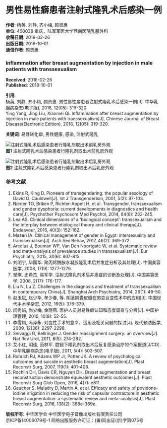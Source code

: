 # 男性易性癖患者注射式隆乳术后感染一例

**作者**: 杨英, 刘静, 齐小梅, 颜贤惠  
**单位**: 400038 重庆，陆军军医大学西南医院乳腺外科  
**收稿日期**: 2018-02-26  
**出版日期**: 2018-10-01  
**通信作者**: 颜贤惠  

### Inflammation after breast augmentation by injection in male patients with transsexualism  
**Received**: 2018-02-26  
**Published**: 2018-10-01  

**引用**:  
杨英, 刘静, 齐小梅, 颜贤惠. 男性易性癖患者注射式隆乳术后感染一例[J]. 中华乳腺病杂志(电子版), 2018, 12(05): 319-320.  
Ying Yang, Jing Liu, Xiaomei Qi. Inflammation after breast augmentation by injection in male patients with transsexualism[J]. Chinese Journal of Breast Disease(Electronic Edition), 2018, 12(05): 319-320.  

**关键词**: 易性转化癖, 男性健康, 感染, 注射式隆乳  

![注射式隆乳术后感染患者行隆乳剂取出术前乳房外观](https://zhrxbzz.cma-cmc.com.cn/fileup/1674-0807/FIGURE/2018-12-5/Images/images/1674-0807-12-05-013-F001.png)  
**图1** 注射式隆乳术后感染患者行隆乳剂取出术前乳房外观  

![注射式隆乳术后感染患者行隆乳剂取出术后乳房外观](https://zhrxbzz.cma-cmc.com.cn/fileup/1674-0807/FIGURE/2018-12-5/Images/images/1674-0807-12-05-013-F002.png)  
**图2** 注射式隆乳术后感染患者行隆乳剂取出术后乳房外观  

### 参考文献
1. Ekins R, King D. Pioneers of transgendering: the popular sexology of David O. Cauldwell[J]. Int J Transgenderism, 2001, 5(2): 97-103.
2. Nieder TO, Briken P, Richter-Appelt H, et al. Transgender, transsexualism and gender dysphoria: current developments in diagnostics and health care[J]. Psychother Psychosom Med Psychol, 2014, 64(6): 232-245.
3. Lea AS. Clinical dimensions of a 'biological concept’: transsexualism and the interplay between etiological theory and clinical therapy[J]. Endeavour, 2016, 40(3): 152-162.
4. Mazen IA. Clinical management of gender in Egypt: intersexuality and transsexualism[J]. Arch Sex Behav, 2017, 46(2): 369-372.
5. Arcelus J, Bouman WP, Van Den Noortgate W, et al. Systematic review and meta-analysis of prevalence studies in transsexualism[J]. Eur Psychiatry, 2015, 30(6): 807-815.
6. 刘明宇, 毕国华. 聚丙烯酰胺水凝胶隆乳术后并发症分析及其处理[J]. 中国美容医学, 2008, 17(9): 1277-1279.
7. 邹琪, 史希杰, 易军学. 注射式隆乳剂术后并发症的诊断及处理[J]. 中国美容医学, 2008, 2(17): 176-177.
8. Liu N, Lu Z. Challenges in the diagnosis and treatment of transsexualism in contemporary China[J]. Shanghai Arch Psychiatry, 2014, 26(1): 49-50.
9. 赵玉斌, 赵少华, 牟少春, 等. 阴茎阴囊皮瓣在男变女变性术中的应用[J]. 中国现代手术学杂志, 2012, 16(5): 376-379.
10. 闫秀娟, 尚少梅, 金晓燕. 医护人员对易性癖认知和态度调查与分析[J]. 中国护理管理, 2010, 10(8): 52-55.
11. 李雪梅, 冯泽永. 对变性手术的意义、适用及相关问题的探讨[J]. 现代预防医学, 2009, 12(36): 2297-2298.
12. Selvaggi G, Bellringer J. Gender reassignment surgery: an overview[J]. Nat Rev Urol, 2011, 8(5): 274-282.
13. 艾小红, 明佳, 范林军. 腔镜下隆乳剂取出术后反复感染治疗的个案报道[J/CD]. 中华乳腺病杂志(电子版), 2011, 5(4): 503-507.
14. Rohrich RJ, Adams WP Jr, Potter JK. A review of psychological outcomes and suicide in aesthetic breast augmentation[J]. Plast Reconstr Surg, 2007, 119(1): 401-408.
15. Rochlin DH, Davis CR, Nguyen DH. Breast augmentation and breast reconstruction demonstrate equivalent aesthetic outcomes[J]. Plast Reconstr Surg Glob Open, 2016, 4(7): e811.
16. Gaucher S, Maladry D, Martin A, et al. Efficacy and safety of povidone-iodine irrigation in reducing the risk of capsular contracture in aesthetic breast augmentation: a systematic review and meta-analysis[J]. Plast Reconstr Surg, 2016, 138(2): 368e-369e.  

**版权所有**: 中华医学会 中华医学电子音像出版社有限责任公司  
京ICP备14006079号-1 网络出版服务许可证：(署)网出证(京)字第075号
<!-- tcd_original_link https://zhrxbzz.cma-cmc.com.cn/CN/10.3877/cma.j.issn.1674-0807.2018.05.013 -->
